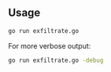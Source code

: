 
## Usage

```bash
go run exfiltrate.go
```

For more verbose output:

```bash
go run exfiltrate.go -debug
```
